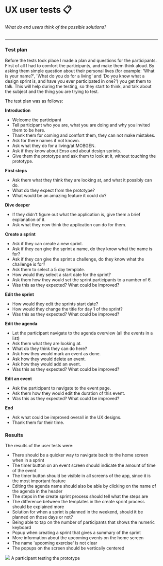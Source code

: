 # UX user tests 📋
###### What do end users think of the possible solutions?
---

### Test plan
Before the tests took place I made a plan and questions for the participants. First of all I had to comfort the participants, and make them think aloud. By asking them simple question about their personal lives (for example: 'What is your name?', 'What do you do for a living' and 'Do you know what a design sprint is, and have you ever participated in one?') you get them to talk. This will help during the testing, so they start to think, and talk about the subject and the thing you are trying to test.

The test plan was as follows:

**Introduction**
- Welcome the participant
- Tell participant who you are, what you are doing and why you invited them to be here.
- Thank them for coming and comfort them, they can not make mistakes.
- Ask for there names if not known.
- Ask what they do for a living/at MOBGEN.
- Ask if they know about Enso and about design sprints.
- Give them the prototype and ask them to look at it, without touching the prototype.

**First steps**
- Ask them what they think they are looking at, and what it possibly can do.
- What do they expect from the prototype?
- What would be an amazing feature it could do?

**Dive deeper**
- If they didn't figure out what the application is, give them a brief explanation of it.
- Ask what they now think the application can do for them.

**Create a sprint**
- Ask if they can create a new sprint.
- Ask if they can give the sprint a name, do they know what the name is for?
- Ask if they can give the sprint a challenge, do they know what the challenge is for?
- Ask them to select a 5 day template.
- How would they select a start date for the sprint?
- Ask them how they would set the sprint participants to a number of 6.
- Was this as they expected? What could be improved?

**Edit the sprint**
- How would they edit the sprints start date?
- How would they change the title for day 1 of the sprint?
- Was this as they expected? What could be improved?

**Edit the agenda**
- Let the participant navigate to the agenda overview (all the events in a list)
- Ask them what they are looking at.
- What do they think they can do here?
- Ask how they would mark an event as done.
- Ask how they would delete an event.
- Ask how they would add an event.
- Was this as they expected? What could be improved?

**Edit an event**
- Ask the participant to navigate to the event page.
- Ask them how they would edit the duration of this event.
- Was this as they expected? What could be improved?

**End**
- Ask what could be improved overall in the UX designs.
- Thank them for their time.

### Results
The results of the user tests were:

- There should be a quicker way to navigate back to the home screen when in a sprint
- The timer button on an event screen should indicate the amount of time of the event
- The timer button should be visible in all screens of the app, since it is the most important feature
- Editing the agenda name should also be able by clicking on the name of the agenda in the header
- The steps in the create sprint process should tell what the steps are
- The difference between the templates in the create sprint process should be explained more
- Solution for when a sprint is planned in the weekend, should it be planned on those days or not?
- Being able to tap on the number of participants that shows the numeric keyboard
- Popup when creating a sprint that gives a summary of the sprint
- More information about the upcoming events on the home screen
- The name 'upcoming exercise' is not clear
- The popups on the screen should be vertically centered

<div class="images-row group">
  <div class="image-item image-item--1-2 image-item--center">
    <img src="{{ book.img }}/user-testing-4.jpg">
    <span>A participant testing the prototype</span>
  </div>
</div>
